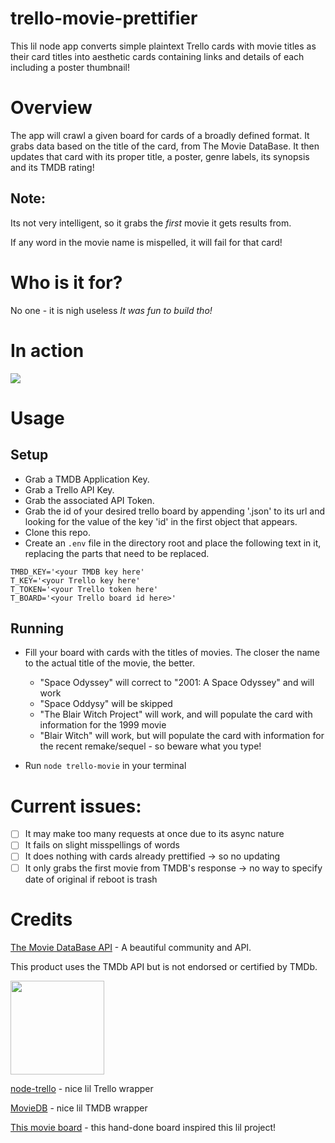 # trello-movie-prettifier
This lil node app converts simple plaintext Trello cards with movie titles as their card titles into aesthetic cards containing links and details of each including a poster thumbnail!

# Overview
The app will crawl a given board for cards of a broadly defined format. It grabs data based on the title of the card, from The Movie DataBase.
It then updates that card with its proper title, a poster, genre labels, its synopsis and its TMDB rating!

## Note:
Its not very intelligent, so it grabs the *first* movie it gets results from.

If any word in the movie name is mispelled, it will fail for that card!

# Who is it for?
No one - it is nigh useless
*It was fun to build tho!*

# In action
![](https://thumbs.gfycat.com/DeficientNecessaryElectriceel-size_restricted.gif)

# Usage

## Setup

* Grab a TMDB Application Key.
* Grab a Trello API Key.
* Grab the associated API Token.
* Grab the id of your desired trello board by appending '.json' to its url and looking for the value of the key 'id' in the first object that appears.
* Clone this repo.
* Create an `.env` file in the directory root  and place the following text in it, replacing the parts that need to be replaced.

```
TMBD_KEY='<your TMDB key here'
T_KEY='<your Trello key here'
T_TOKEN='<your Trello token here'
T_BOARD='<your Trello board id here>'
```

## Running

* Fill your board with cards with the titles of movies. The closer the name to the actual title of the movie, the better. 

	- "Space Odyssey" will correct to "2001: A Space Odyssey" and will work
	- "Space Oddysy" will be skipped
	- "The Blair Witch Project" will work, and will populate the card with information for the 1999 movie
	- "Blair Witch" will work, but will populate the card with information for the recent remake/sequel - so beware what you type!

* Run `node trello-movie` in your terminal

# Current issues:

- [ ] It may make too many requests at once due to its async nature 
- [ ] It fails on slight misspellings of words
- [ ] It does nothing with cards already prettified -> so no updating
- [ ] It only grabs the first movie from TMDB's response -> no way to specify date of original if reboot is trash

# Credits

[The Movie DataBase API](https://www.themoviedb.org/documentation/api) - A beautiful community and API.

This product uses the TMDb API but is not endorsed or certified by TMDb.

<img height="150" width="150" src="https://www.themoviedb.org/assets/static_cache/02a9430b88975cae16fcfcc9cf7b5799/images/v4/logos/primary-green.svg">

<!-- ![movie_img](https://www.themoviedb.org/assets/static_cache/02a9430b88975cae16fcfcc9cf7b5799/images/v4/logos/primary-green.svg) -->
[node-trello](https://github.com/adunkman/node-trello) - nice lil Trello wrapper

[MovieDB](https://github.com/impronunciable/moviedb) - nice lil TMDB wrapper

[This movie board](https://trello.com/b/3Zo3Q3dF/movies) - this hand-done board inspired this lil project!